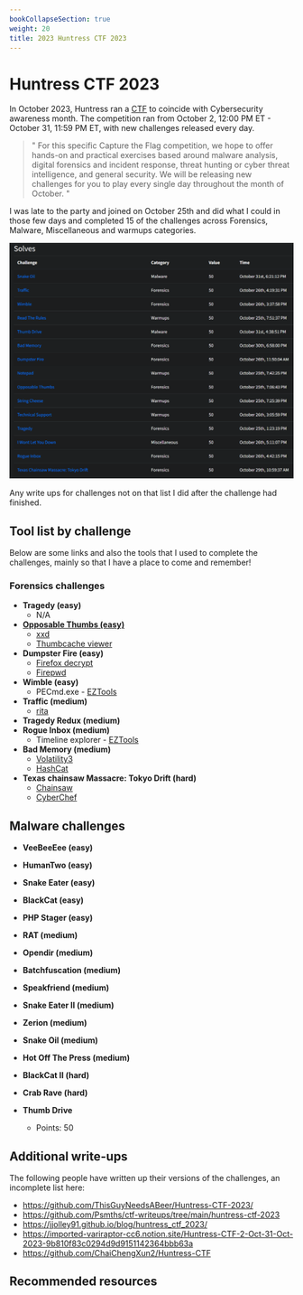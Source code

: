 ```yaml
---
bookCollapseSection: true
weight: 20
title: 2023 Huntress CTF 2023
---
```

# Huntress CTF 2023
In October 2023, Huntress ran a [CTF](https://huntress.ctf.games/) to coincide with Cybersecurity awareness month. The competition ran from October 2, 12:00 PM ET - October 31, 11:59 PM ET, with new challenges released every day.

> "
> For this specific Capture the Flag competition, we hope to offer hands-on and practical exercises based around malware analysis, digital forensics and incident response, threat hunting or cyber threat intelligence, and general security. We will be releasing new challenges for you to play every single day throughout the month of October.
> "

I was late to the party and joined on October 25th and did what I could in those few days and completed 15 of the challenges across Forensics, Malware, Miscellaneous and warmups categories.

![Fancy4n6 solves](images/solves.png)

Any write ups for challenges not on that list I did after the challenge had finished. 

## Tool list by challenge
Below are some links and also the tools that I used to complete the challenges, mainly so that I have a place to come and remember!

### Forensics challenges
* **Tragedy (easy)**
  * N/A
* [**Opposable Thumbs (easy)**](forensics/opposable-thumbs/)
  * [xxd](https://linux.die.net/man/1/xxd)
  * [Thumbcache viewer](https://thumbcacheviewer.github.io/)
* **Dumpster Fire (easy)**
  * [Firefox decrypt](https://github.com/unode/firefox_decrypt)
  * [Firepwd](https://github.com/lclevy/firepwd)
* **Wimble (easy)**
  * PECmd.exe - [EZTools](https://github.com/EricZimmerman/Get-ZimmermanTools)
* **Traffic (medium)**
  * [rita](https://github.com/activecm/rita)
* **Tragedy Redux (medium)**
* **Rogue Inbox (medium)**
  * Timeline explorer - [EZTools](https://github.com/EricZimmerman/Get-ZimmermanTools)
* **Bad Memory (medium)**
  * [Volatility3](https://github.com/volatilityfoundation/volatility3)
  * [HashCat](https://hashcat.net/hashcat/)
* **Texas chainsaw Massacre: Tokyo Drift (hard)**
  * [Chainsaw](https://github.com/WithSecureLabs/chainsaw)
  * [CyberChef](https://gchq.github.io/CyberChef/)

## Malware challenges
- **VeeBeeEee (easy)**
- **HumanTwo (easy)**
- **Snake Eater (easy)**
- **BlackCat (easy)**

- **PHP Stager (easy)**

- **RAT (medium)**

- **Opendir (medium)**

- **Batchfuscation (medium)**

- **Speakfriend (medium)**

- **Snake Eater II (medium)**

- **Zerion (medium)**

- **Snake Oil (medium)**

- **Hot Off The Press (medium)**

- **BlackCat II (hard)**

- **Crab Rave (hard)**



- **Thumb Drive**
  - Points: 50




## Additional write-ups
The following people have written up their versions of the challenges, an incomplete list here:

* https://github.com/ThisGuyNeedsABeer/Huntress-CTF-2023/
* https://github.com/Psmths/ctf-writeups/tree/main/huntress-ctf-2023
* https://jjolley91.github.io/blog/huntress_ctf_2023/
* https://imported-variraptor-cc6.notion.site/Huntress-CTF-2-Oct-31-Oct-2023-9b810f83c0294d9d9151142364bbb63a
* https://github.com/ChaiChengXun2/Huntress-CTF

## Recommended resources

